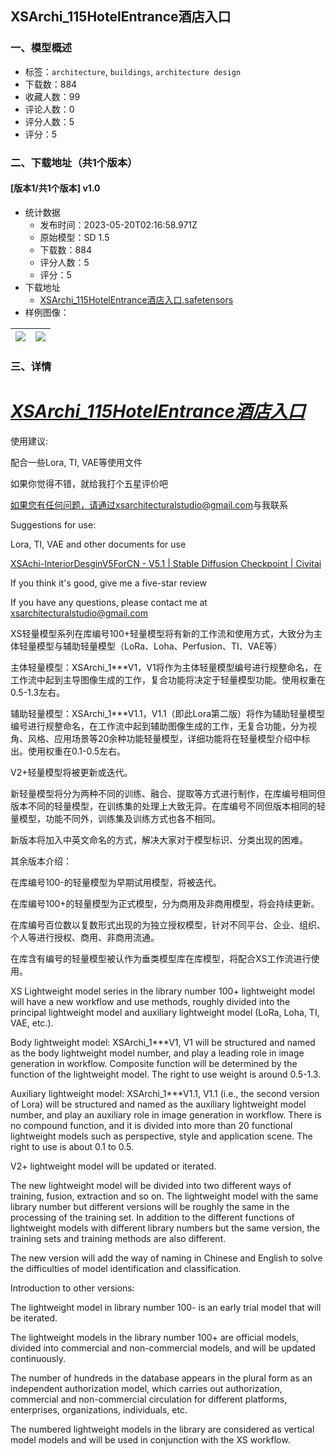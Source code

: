 ## XSArchi_115HotelEntrance酒店入口
### 一、模型概述

- 标签：`architecture`, `buildings`, `architecture design`
- 下载数：884
- 收藏人数：99
- 评论人数：0
- 评分人数：5
- 评分：5

### 二、下载地址（共1个版本）

#### [版本1/共1个版本] v1.0

- 统计数据
  - 发布时间：2023-05-20T02:16:58.971Z
  - 原始模型：SD 1.5
  - 下载数：884
  - 评分人数：5
  - 评分：5
- 下载地址
  - [XSArchi_115HotelEntrance酒店入口.safetensors](https://civitai.com/api/download/models/75505)
- 样例图像：

| <img src="https://image.civitai.com/xG1nkqKTMzGDvpLrqFT7WA/9abf2e7d-78d4-41b0-838b-cbd3a8e91d27/width=450/844490.jpeg" /> | <img src="https://image.civitai.com/xG1nkqKTMzGDvpLrqFT7WA/05cd5f53-5ea4-48ef-b8ce-b8d6f7b78913/width=450/844491.jpeg" /> |
| ---- | ---- |


### 三、详情
<h1><strong><em><u>XSArchi_115HotelEntrance酒店入口</u></em></strong></h1><p>使用建议:</p><p>配合一些Lora, TI, VAE等使用文件</p><p>如果你觉得不错，就给我打个五星评价吧</p><p><a target="_blank" rel="ugc" href="mailto:如果您有任何问题，请通过xsarchitecturalstudio@gmail.com">如果您有任何问题，请通过xsarchitecturalstudio@gmail.com</a>与我联系</p><p>Suggestions for use:</p><p>Lora, TI, VAE and other documents for use</p><p><a target="_blank" rel="ugc" href="https://civitai.com/models/51830/xsachi-interiordesginv5forcn">XSAchi-InteriorDesginV5ForCN - V5.1 | Stable Diffusion Checkpoint | Civitai</a></p><p>If you think it's good, give me a five-star review</p><p>If you have any questions, please contact me at <a target="_blank" rel="ugc" href="mailto:xsarchitecturalstudio@gmail.com">xsarchitecturalstudio@gmail.com</a></p><p>XS轻量模型系列在库编号100+轻量模型将有新的工作流和使用方式，大致分为主体轻量模型与辅助轻量模型（LoRa、Loha、Perfusion、TI、VAE等）</p><p>主体轻量模型：XSArchi_1***V1，V1将作为主体轻量模型编号进行规整命名，在工作流中起到主导图像生成的工作，复合功能将决定于轻量模型功能。使用权重在0.5-1.3左右。</p><p>辅助轻量模型：XSArchi_1***V1.1，V1.1（即此Lora第二版）将作为辅助轻量模型编号进行规整命名，在工作流中起到辅助图像生成的工作，无复合功能，分为视角、风格、应用场景等20余种功能轻量模型，详细功能将在轻量模型介绍中标出。使用权重在0.1-0.5左右。</p><p>V2+轻量模型将被更新或迭代。</p><p>新轻量模型将分为两种不同的训练、融合、提取等方式进行制作，在库编号相同但版本不同的轻量模型，在训练集的处理上大致无异。在库编号不同但版本相同的轻量模型，功能不同外，训练集及训练方式也各不相同。</p><p>新版本将加入中英文命名的方式，解决大家对于模型标识、分类出现的困难。</p><p>其余版本介绍：</p><p>在库编号100-的轻量模型为早期试用模型，将被迭代。</p><p>在库编号100+的轻量模型为正式模型，分为商用及非商用模型，将会持续更新。</p><p>在库编号百位数以复数形式出现的为独立授权模型，针对不同平台、企业、组织、个人等进行授权、商用、非商用流通。</p><p>在库含有编号的轻量模型被认作为垂类模型库在库模型，将配合XS工作流进行使用。</p><p>XS Lightweight model series in the library number 100+ lightweight model will have a new workflow and use methods, roughly divided into the principal lightweight model and auxiliary lightweight model (LoRa, Loha, TI, VAE, etc.).</p><p>Body lightweight model: XSArchi_1***V1, V1 will be structured and named as the body lightweight model number, and play a leading role in image generation in workflow. Composite function will be determined by the function of the lightweight model. The right to use weight is around 0.5-1.3.</p><p>Auxiliary lightweight model: XSArchi_1***V1.1, V1.1 (i.e., the second version of Lora) will be structured and named as the auxiliary lightweight model number, and play an auxiliary role in image generation in workflow. There is no compound function, and it is divided into more than 20 functional lightweight models such as perspective, style and application scene. The right to use is about 0.1 to 0.5.</p><p>V2+ lightweight model will be updated or iterated.</p><p>The new lightweight model will be divided into two different ways of training, fusion, extraction and so on. The lightweight model with the same library number but different versions will be roughly the same in the processing of the training set. In addition to the different functions of lightweight models with different library numbers but the same version, the training sets and training methods are also different.</p><p>The new version will add the way of naming in Chinese and English to solve the difficulties of model identification and classification.</p><p>Introduction to other versions:</p><p>The lightweight model in library number 100- is an early trial model that will be iterated.</p><p>The lightweight models in the library number 100+ are official models, divided into commercial and non-commercial models, and will be updated continuously.</p><p>The number of hundreds in the database appears in the plural form as an independent authorization model, which carries out authorization, commercial and non-commercial circulation for different platforms, enterprises, organizations, individuals, etc.</p><p>The numbered lightweight models in the library are considered as vertical model models and will be used in conjunction with the XS workflow.</p>
